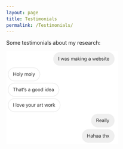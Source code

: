 ```yaml
---
layout: page
title: Testimonials
permalink: /Testimonials/
---
```


Some testimonials about my research:

<img src="https://raw.githubusercontent.com/elsentjhung/elsentjhung.github.io/master/_figures/testimonial.jpeg" alt="drawing" width="300"/>
